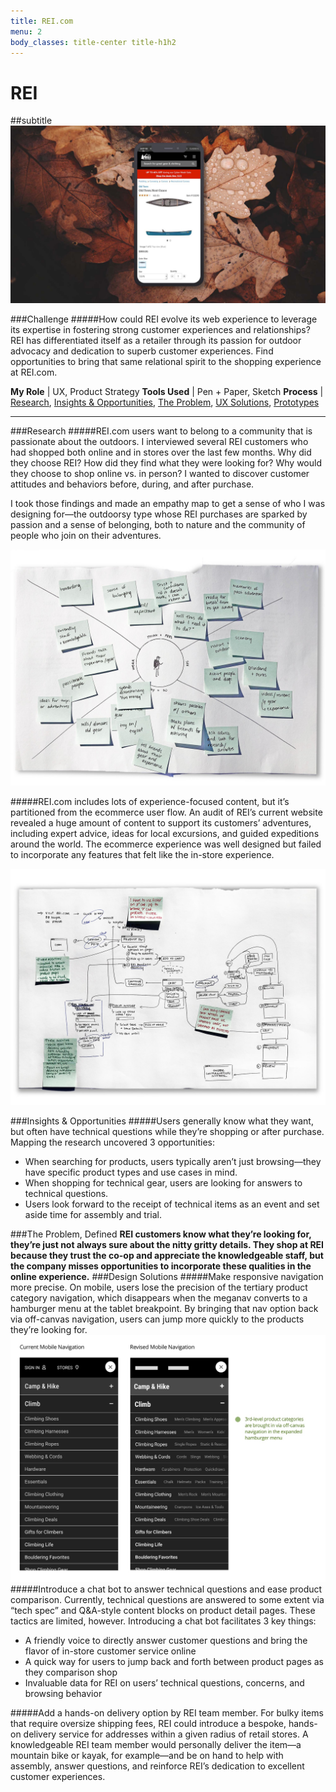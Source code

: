 ```yaml
---
title: REI.com
menu: 2
body_classes: title-center title-h1h2
---
```


# REI
##subtitle
![hero image](../images/rei-com-hero.jpg)


###Challenge
#####How could REI evolve its web experience to leverage its expertise in fostering strong customer experiences and relationships?
REI has differentiated itself as a retailer through its passion for outdoor advocacy and dedication to superb customer experiences. Find opportunities to bring that same relational spirit to the shopping experience at REI.com.

**My Role** | UX, Product Strategy
**Tools Used** | Pen + Paper, Sketch
**Process** | [Research](#research), [Insights & Opportunities](#insights), [The Problem](#problem), [UX Solutions](#solution), [Prototypes](#prototypes)
***
###Research
#####REI.com users want to belong to a community that is passionate about the outdoors.
I interviewed several REI customers who had shopped both online and in stores over the last few months. Why did they choose REI? How did they find what they were looking for? Why would they choose to shop online vs. in person? I wanted to discover customer attitudes and behaviors before, during, and after purchase.

I took those findings and made an empathy map to get a sense of who I was designing for—the outdoorsy type whose REI purchases are sparked by passion and a sense of belonging, both to nature and the community of people who join on their adventures.

![empathy map](../images/rei-com-empathy-map.jpg)

#####REI.com includes lots of experience-focused content, but it’s partitioned from the ecommerce user flow.
An audit of REI’s current website revealed a huge amount of content to support its customers’ adventures, including expert advice, ideas for local excursions, and guided expeditions around the world. The ecommerce experience was well designed but failed to incorporate any features that felt like the in-store experience.

![REI.com User Flow](../images/rei-com-user-flow.jpg)

###Insights & Opportunities
#####Users generally know what they want, but often have technical questions while they’re shopping or after purchase. 
Mapping the research uncovered 3 opportunities:

* When searching for products, users typically aren’t just browsing—they have specific product types and use cases in mind.
* When shopping for technical gear, users are looking for answers to technical questions.
* Users look forward to the receipt of technical items as an event and set aside time for assembly and trial.

###The Problem, Defined
**REI customers know what they’re looking for, they’re just not always sure about the nitty gritty details. They shop at REI because they trust the co-op and appreciate the knowledgeable staff, but the company misses opportunities to incorporate these qualities in the online experience.**
###Design Solutions
#####Make responsive navigation more precise.
On mobile, users lose the precision of the tertiary product category navigation, which disappears when the meganav converts to a hamburger menu at the tablet breakpoint. By bringing that nav option back via off-canvas navigation, users can jump more quickly to the products they’re looking for.
![Navigation Solution](../images/rei-com-nav-solution.jpg)
#####Introduce a chat bot to answer technical questions and ease product comparison.
Currently, technical questions are answered to some extent via “tech spec” and Q&A-style content blocks on product detail pages. These tactics are limited, however. Introducing a chat bot facilitates 3 key things:

* A friendly voice to directly answer customer questions and bring the flavor of in-store customer service online
* A quick way for users to jump back and forth between product pages as they comparison shop
* Invaluable data for REI on users’ technical questions, concerns, and browsing behavior

#####Add a hands-on delivery option by REI team member.
For bulky items that require oversize shipping fees, REI could introduce a bespoke, hands-on delivery service for addresses within a given radius of retail stores. A knowledgeable REI team member would personally deliver the item—a mountain bike or kayak, for example—and be on hand to help with assembly, answer questions, and reinforce REI’s dedication to excellent customer experiences.


